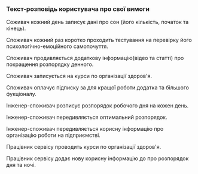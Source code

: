 ### Текст-розповідь користувача про свої вимоги

Соживач кожний день записує дані про сон (його кількість, початок та кінець).

Споживач кожний раз коротко проходить тестування на перевірку його психологічно-емоційного самопочуття.

Споживач продивляється додаткову інформацію(відео та статті) про покращення розпорядку денного.

Споживач записується на курси по організації здоров'я. 

Споживач оплачує підписку за для кращої роботи додатка та більшого фукціоналу.

Інженер-споживач розписує розпорядок робочого дня на кожен день.

Інженер-споживач передивляється оптимальний розпорядок.

Інженер-споживач передивляється корисну інформацію про організацію роботи на підприємстві.

Працівник сервісу проводить курси по організації здоров'я.

Працівник сервісу додає нову корисну інформацію до про розпорядок дня та ночі. 
